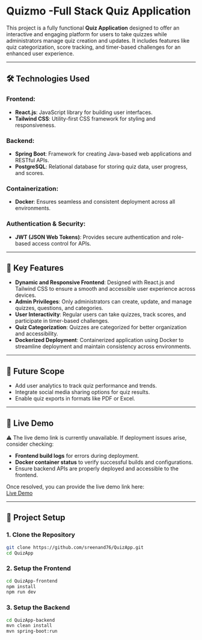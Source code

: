 # **Quizmo -Full Stack Quiz Application**

This project is a fully functional **Quiz Application** designed to offer an interactive and engaging platform for users to take quizzes while administrators manage quiz creation and updates. It includes features like quiz categorization, score tracking, and timer-based challenges for an enhanced user experience.

---

## **🛠️ Technologies Used**

### **Frontend**:
- **React.js**: JavaScript library for building user interfaces.
- **Tailwind CSS**: Utility-first CSS framework for styling and responsiveness.

### **Backend**:
- **Spring Boot**: Framework for creating Java-based web applications and RESTful APIs.
- **PostgreSQL**: Relational database for storing quiz data, user progress, and scores.

### **Containerization**:
- **Docker**: Ensures seamless and consistent deployment across all environments.

### **Authentication & Security**:
- **JWT (JSON Web Tokens)**: Provides secure authentication and role-based access control for APIs.

---

## **🎯 Key Features**

- **Dynamic and Responsive Frontend**: Designed with React.js and Tailwind CSS to ensure a smooth and accessible user experience across devices.
- **Admin Privileges**: Only administrators can create, update, and manage quizzes, questions, and categories.
- **User Interactivity**: Regular users can take quizzes, track scores, and participate in timer-based challenges.
- **Quiz Categorization**: Quizzes are categorized for better organization and accessibility.
- **Dockerized Deployment**: Containerized application using Docker to streamline deployment and maintain consistency across environments.

---

## **🔮 Future Scope**

- Add user analytics to track quiz performance and trends.
- Integrate social media sharing options for quiz results.
- Enable quiz exports in formats like PDF or Excel.

---

## **🚀 Live Demo**

⚠️ The live demo link is currently unavailable. If deployment issues arise, consider checking:
- **Frontend build logs** for errors during deployment.
- **Docker container status** to verify successful builds and configurations.
- Ensure backend APIs are properly deployed and accessible to the frontend.

Once resolved, you can provide the live demo link here:  
[Live Demo](https://quizmo75.vercel.app/)

---

## **📂 Project Setup**

### **1. Clone the Repository**
```bash
git clone https://github.com/sreenand76/QuizApp.git
cd QuizApp 
```
### **2. Setup the Frontend**
```bash
cd QuizApp-frontend
npm install
npm run dev
```
### **3. Setup the Backend**
```bash
cd QuizApp-backend
mvn clean install
mvn spring-boot:run
```

